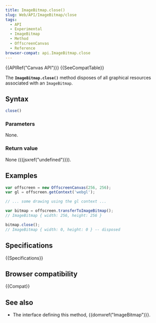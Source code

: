 ```yaml
---
title: ImageBitmap.close()
slug: Web/API/ImageBitmap/close
tags:
  - API
  - Experimental
  - ImageBitmap
  - Method
  - OffscreenCanvas
  - Reference
browser-compat: api.ImageBitmap.close
---
```

{{APIRef("Canvas API")}} {{SeeCompatTable}}

The **`ImageBitmap.close()`**
method disposes of all graphical resources associated with an `ImageBitmap`.

## Syntax

```js
close()
```

### Parameters

None.

### Return value

None ({{jsxref("undefined")}}).

## Examples

```js
var offscreen = new OffscreenCanvas(256, 256);
var gl = offscreen.getContext('webgl');

// ... some drawing using the gl context ...

var bitmap = offscreen.transferToImageBitmap();
// ImageBitmap { width: 256, height: 256 }

bitmap.close();
// ImageBitmap { width: 0, height: 0 } -- disposed
```

## Specifications

{{Specifications}}

## Browser compatibility

{{Compat}}

## See also

- The interface defining this method, {{domxref("ImageBitmap")}}.
